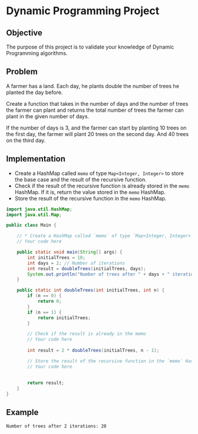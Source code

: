 # Dynamic Programming Project

## Objective
The purpose of this project is to validate your knowledge of Dynamic Programming algorithms.

## Problem
A farmer has a land. Each day, he plants double the number of trees he planted the day before.

Create a function that takes in the number of days and the number of trees the farmer can plant and returns the total number of trees the farmer can plant in the given number of days. 

If the number of days is 3, and the farmer can start by planting 10 trees on the first day, the farmer will plant 20 trees on the second day. And 40 trees on the third day.


## Implementation

* Create a HashMap called `memo` of type `Map<Integer, Integer>` to store the base case and the result of the recursive function.
* Check if the result of the recursive function is already stored in the `memo` HashMap. If it is, return the value stored in the `memo` HashMap.
* Store the result of the recursive function in the `memo` HashMap.


```java
import java.util.HashMap;
import java.util.Map;

public class Main {

    // * Create a HashMap called `memo` of type `Map<Integer, Integer>` to store the base case and the result of the recursive function.
    // Your code here 

    public static void main(String[] args) {
        int initialTrees = 10;
        int days = 2; // Number of iterations
        int result = doubleTrees(initialTrees, days);
        System.out.println("Number of trees after " + days + " iterations: " + result);
    }

    public static int doubleTrees(int initialTrees, int n) {
        if (n == 0) {
            return 0;
        }
        if (n == 1) {
            return initialTrees;
        }

        // Check if the result is already in the memo
        // Your code here 
        
        int result = 2 * doubleTrees(initialTrees, n - 1);

        // Store the result of the recursive function in the `memo` HashMap.
        // Your code here
        
        
        return result;
    }
}
```

## Example
```
Number of trees after 2 iterations: 20

```

